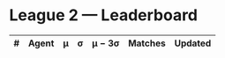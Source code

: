 # League 2 — Leaderboard

| # | Agent | μ | σ | μ − 3σ | Matches | Updated |
|---:|---|---:|---:|---:|---:|---|
